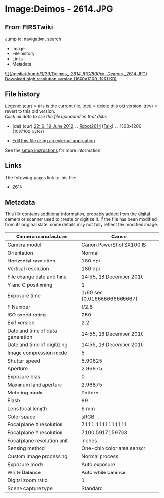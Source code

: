 # Image:Deimos - 2614.JPG

## From FIRSTwiki

Jump to: navigation, search

- Image
- File history
- Links
- Metadata

[![](/media/thumb/3/39/Deimos_-_2614.JPG/800px-
Deimos_-_2614.JPG)](/media/3/39/Deimos_-_2614.JPG)<br>
[Download high resolution version (1600x1200, 1061 KB)](/media/3/39/Deimos_-_2614.JPG)

## File history

Legend: (cur) = this is the current file, (del) = delete this old version, (rev) = revert to this old version.<br>
_Click on date to see the file uploaded on that date_.

- (del) (cur) [22:10, 19 June 2012](/media/3/39/Deimos_-_2614.JPG "/media/3/39/Deimos - 2614.JPG") . . [Robot2614](/index.php?title=User:Robot2614&action=edit "User:Robot2614") ([Talk](User_talk:Robot2614 "User talk:Robot2614")) . . 1600x1200 (1087162 bytes)

- [Edit this file using an external application](/index.php?title=Image:Deimos_-_2614.JPG&action=edit&externaledit=true&mode=file "Image:Deimos - 2614.JPG")

See the [setup instructions](http://meta.wikimedia.org/wiki/Help:External_editors "http://meta.wikimedia.org/wiki/Help:External_editors") for more information.

## Links

The following pages link to this file:

- [2614](2614 "2614")

## Metadata

This file contains additional information, probably added from the digital camera or scanner used to create or digitize it. If the file has been modified from its original state, some details may not fully reflect the modified image.

Camera manufacturer              | Canon
-------------------------------- | ----------------------------
Camera model                     | Canon PowerShot SX100 IS
Orientation                      | Normal
Horizontal resolution            | 180 dpi
Vertical resolution              | 180 dpi
File change date and time        | 14:55, 18 December 2010
Y and C positioning              | 1
Exposure time                    | 1/60 sec (0.016666666666667)
F Number                         | f/2.8
ISO speed rating                 | 250
Exif version                     | 2.2
Date and time of data generation | 14:55, 18 December 2010
Date and time of digitizing      | 14:55, 18 December 2010
Image compression mode           | 5
Shutter speed                    | 5.90625
Aperture                         | 2.96875
Exposure bias                    | 0
Maximum land aperture            | 2.96875
Metering mode                    | Pattern
Flash                            | 89
Lens focal length                | 6 mm
Color space                      | sRGB
Focal plane X resolution         | 7111.1111111111
Focal plane Y resolution         | 7100.5917159763
Focal plane resolution unit      | inches
Sensing method                   | One-chip color area sensor
Custom image processing          | Normal process
Exposure mode                    | Auto exposure
White Balance                    | Auto white balance
Digital zoom ratio               | 1
Scene capture type               | Standard
